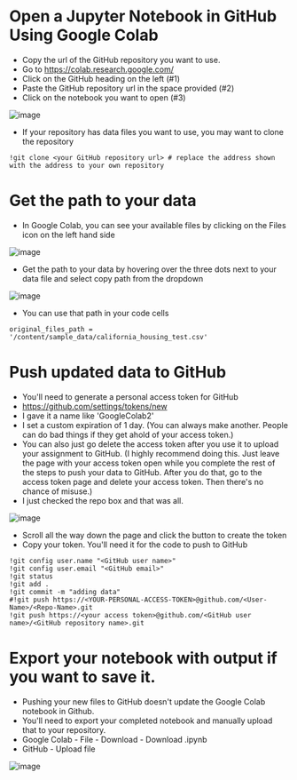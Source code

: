 # Open a Jupyter Notebook in GitHub Using Google Colab

* Copy the url of the GitHub repository you want to use.
* Go to https://colab.research.google.com/
* Click on the GitHub heading on the left (#1)
* Paste the GitHub repository url in the space provided (#2)
* Click on the notebook you want to open (#3)

![image](https://github.com/user-attachments/assets/d3a6c437-bf69-40a4-83d3-e1ebe6021838)

* If your repository has data files you want to use, you may want to clone the repository

```
!git clone <your GitHub repository url> # replace the address shown with the address to your own repository
```

# Get the path to your data

* In Google Colab, you can see your available files by clicking on the Files icon on the left hand side

![image](https://github.com/user-attachments/assets/0804cb9d-bc96-41c2-9594-d8bc828a9217)


* Get the path to your data by hovering over the three dots next to your data file and select copy path from the dropdown

![image](https://github.com/user-attachments/assets/aa3d6c12-c2f7-4c8f-ad4f-0d2089679527)

* You can use that path in your code cells

```
original_files_path = '/content/sample_data/california_housing_test.csv'
```

# Push updated data to GitHub

* You'll need to generate a personal access token for GitHub
* https://github.com/settings/tokens/new
* I gave it a name like 'GoogleColab2'
* I set a custom expiration of 1 day. (You can always make another. People can do bad things if they get ahold of your access token.)
* You can also just go delete the access token after you use it to upload your assignment to GitHub. (I highly recommend doing this. Just leave the page with your access token open while you complete the rest of the steps to push your data to GitHub. After you do that, go to the access token page and delete your access token. Then there's no chance of misuse.)
* I just checked the repo box and that was all.

![image](https://github.com/user-attachments/assets/1be51f05-ea29-449c-8d95-333772610660)

* Scroll all the way down the page and click the button to create the token
* Copy your token. You'll need it for the code to push to GitHub

```
!git config user.name "<GitHub user name>"
!git config user.email "<GitHub email>"
!git status
!git add .
!git commit -m "adding data"
#!git push https://<YOUR-PERSONAL-ACCESS-TOKEN>@github.com/<User-Name>/<Repo-Name>.git
!git push https://<your access token>@github.com/<GitHub user name>/<GitHub repository name>.git
```

# Export your notebook with output if you want to save it.

* Pushing your new files to GitHub doesn't update the Google Colab notebook in Github.
* You'll need to export your completed notebook and manually upload that to your repository.
* Google Colab - File - Download - Download .ipynb
* GitHub - Upload file

![image](https://github.com/user-attachments/assets/f4636ce9-d840-4df1-a975-90c6ca3aadbd)
